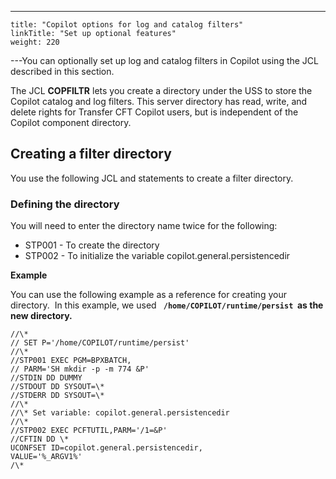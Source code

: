---
    title: "Copilot options for log and catalog filters"
    linkTitle: "Set up optional features"
    weight: 220
---You can optionally set up log and catalog filters in Copilot using the JCL described in this section.

The JCL **COPFILTR** lets you create a directory under the USS to store the Copilot catalog and log filters. This server directory has read, write, and delete rights for Transfer CFT Copilot users, but is independent of the Copilot component directory.

## Creating a filter directory

You use the following JCL and statements to create a filter directory.

### Defining the directory

You will need to enter the directory name twice for the following:

- STP001 - To create the directory
- STP002 - To initialize the variable copilot.general.persistencedir

**Example**

You can use the following example as a reference for creating your directory.  In this example, we used **` /home/COPILOT/runtime/persist`  as the new directory.**

```
//\*
// SET P='/home/COPILOT/runtime/persist'
//\*
//STP001 EXEC PGM=BPXBATCH,
// PARM='SH mkdir -p -m 774 &P'
//STDIN DD DUMMY
//STDOUT DD SYSOUT=\*
//STDERR DD SYSOUT=\*
//\*
//\* Set variable: copilot.general.persistencedir
//\*
//STP002 EXEC PCFTUTIL,PARM='/1=&P'
//CFTIN DD \*
UCONFSET ID=copilot.general.persistencedir,
VALUE='%_ARGV1%'
/\*
```
